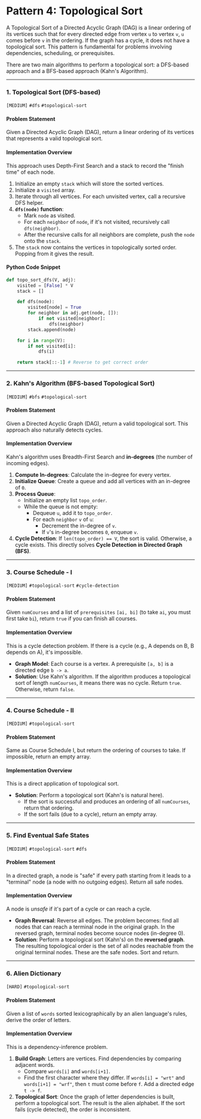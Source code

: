 # Pattern 4: Topological Sort

A Topological Sort of a Directed Acyclic Graph (DAG) is a linear ordering of its vertices such that for every directed edge from vertex `u` to vertex `v`, `u` comes before `v` in the ordering. If the graph has a cycle, it does not have a topological sort. This pattern is fundamental for problems involving dependencies, scheduling, or prerequisites.

There are two main algorithms to perform a topological sort: a DFS-based approach and a BFS-based approach (Kahn's Algorithm).

---

### 1. Topological Sort (DFS-based)
`[MEDIUM]` `#dfs` `#topological-sort`

#### Problem Statement
Given a Directed Acyclic Graph (DAG), return a linear ordering of its vertices that represents a valid topological sort.

#### Implementation Overview
This approach uses Depth-First Search and a stack to record the "finish time" of each node.
1.  Initialize an empty `stack` which will store the sorted vertices.
2.  Initialize a `visited` array.
3.  Iterate through all vertices. For each unvisited vertex, call a recursive DFS helper.
4.  **`dfs(node)` function**:
    - Mark `node` as visited.
    - For each `neighbor` of `node`, if it's not visited, recursively call `dfs(neighbor)`.
    - After the recursive calls for all neighbors are complete, push the `node` onto the `stack`.
5.  The `stack` now contains the vertices in topologically sorted order. Popping from it gives the result.

#### Python Code Snippet
```python
def topo_sort_dfs(V, adj):
    visited = [False] * V
    stack = []

    def dfs(node):
        visited[node] = True
        for neighbor in adj.get(node, []):
            if not visited[neighbor]:
                dfs(neighbor)
        stack.append(node)

    for i in range(V):
        if not visited[i]:
            dfs(i)

    return stack[::-1] # Reverse to get correct order
```

---

### 2. Kahn's Algorithm (BFS-based Topological Sort)
`[MEDIUM]` `#bfs` `#topological-sort`

#### Problem Statement
Given a Directed Acyclic Graph (DAG), return a valid topological sort. This approach also naturally detects cycles.

#### Implementation Overview
Kahn's algorithm uses Breadth-First Search and **in-degrees** (the number of incoming edges).
1.  **Compute In-degrees**: Calculate the in-degree for every vertex.
2.  **Initialize Queue**: Create a queue and add all vertices with an in-degree of `0`.
3.  **Process Queue**:
    - Initialize an empty list `topo_order`.
    - While the queue is not empty:
        - Dequeue `u`, add it to `topo_order`.
        - For each `neighbor` `v` of `u`:
            - Decrement the in-degree of `v`.
            - If `v`'s in-degree becomes `0`, enqueue `v`.
4.  **Cycle Detection**: If `len(topo_order) == V`, the sort is valid. Otherwise, a cycle exists. This directly solves **Cycle Detection in Directed Graph (BFS)**.

---

### 3. Course Schedule - I
`[MEDIUM]` `#topological-sort` `#cycle-detection`

#### Problem Statement
Given `numCourses` and a list of `prerequisites` `[ai, bi]` (to take `ai`, you must first take `bi`), return `true` if you can finish all courses.

#### Implementation Overview
This is a cycle detection problem. If there is a cycle (e.g., A depends on B, B depends on A), it's impossible.
- **Graph Model**: Each course is a vertex. A prerequisite `[a, b]` is a directed edge `b -> a`.
- **Solution**: Use Kahn's algorithm. If the algorithm produces a topological sort of length `numCourses`, it means there was no cycle. Return `true`. Otherwise, return `false`.

---

### 4. Course Schedule - II
`[MEDIUM]` `#topological-sort`

#### Problem Statement
Same as Course Schedule I, but return the ordering of courses to take. If impossible, return an empty array.

#### Implementation Overview
This is a direct application of topological sort.
- **Solution**: Perform a topological sort (Kahn's is natural here).
  - If the sort is successful and produces an ordering of all `numCourses`, return that ordering.
  - If the sort fails (due to a cycle), return an empty array.

---

### 5. Find Eventual Safe States
`[MEDIUM]` `#topological-sort` `#dfs`

#### Problem Statement
In a directed graph, a node is "safe" if every path starting from it leads to a "terminal" node (a node with no outgoing edges). Return all safe nodes.

#### Implementation Overview
A node is *unsafe* if it's part of a cycle or can reach a cycle.
- **Graph Reversal**: Reverse all edges. The problem becomes: find all nodes that can reach a terminal node in the original graph. In the reversed graph, terminal nodes become source nodes (in-degree 0).
- **Solution**: Perform a topological sort (Kahn's) on the **reversed graph**. The resulting topological order is the set of all nodes reachable from the original terminal nodes. These are the safe nodes. Sort and return.

---

### 6. Alien Dictionary
`[HARD]` `#topological-sort`

#### Problem Statement
Given a list of `words` sorted lexicographically by an alien language's rules, derive the order of letters.

#### Implementation Overview
This is a dependency-inference problem.
1.  **Build Graph**: Letters are vertices. Find dependencies by comparing adjacent words.
    - Compare `words[i]` and `words[i+1]`.
    - Find the first character where they differ. If `words[i] = "wrt"` and `words[i+1] = "wrf"`, then `t` must come before `f`. Add a directed edge `t -> f`.
2.  **Topological Sort**: Once the graph of letter dependencies is built, perform a topological sort. The result is the alien alphabet. If the sort fails (cycle detected), the order is inconsistent.
